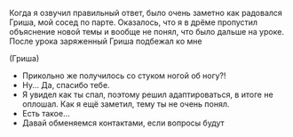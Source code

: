 Когда я озвучил правильный ответ, было очень заметно как радовался Гриша, мой сосед по парте.
Оказалось, что я в дрёме пропустил объяснение новой темы и вообще не понял, что было дальше на уроке.
После урока заряженный Гриша подбежал ко мне

(Гриша)
- Прикольно же получилось со стуком ногой об ногу?! 
- Ну... Да, спасибо тебе.
- Я увидел как ты спал, поэтому решил адаптироваться, в итоге не оплошал. Как я ещё заметил, тему ты не очень понял.
- Есть такое...
- Давай обменяемся контактами, если вопросы будут